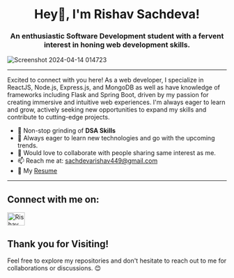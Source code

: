 <h1 align="center">Hey👋, I'm Rishav Sachdeva!</h1>
<h3 align="center">An enthusiastic Software Development student with a fervent interest in honing web development skills.</h3>

![Screenshot 2024-04-14 014723](https://github.com/Rishav9911/Rishav9911/assets/133174630/dc2878ab-be7f-4b66-90b9-3ed5bbc135db)

<hr/>

Excited to connect with you here! As a web developer, I specialize in ReactJS, Node.js, Express.js, and MongoDB as well as have knowledge of frameworks including Flask and Spring Boot, driven by my passion for creating immersive and intuitive web experiences. I'm always eager to learn and grow, actively seeking new opportunities to expand my skills and contribute to cutting-edge projects.

- 🔭 Non-stop grinding of **DSA Skills**
- 🌱 Always eager to learn new technologies and go with the upcoming trends.
- 💬 Would love to collaborate with people sharing same interest as me.
- 📫 Reach me at: [sachdevarishav449@gmail.com](mailto:sachdevarishav449@gmail.com)
- 📄 My [Resume](https://drive.google.com/drive/folders/15SD9ot7qUPdzl0jkmCxysshs3n4Ol0hs?usp=sharing)

<hr/>

## Connect with me on:
 <a href="https://www.linkedin.com/in/rishav-sachdeva-554525248/" target="_blank"><img src="https://raw.githubusercontent.com/rahuldkjain/github-profile-readme-generator/master/src/images/icons/Social/linked-in-alt.svg" alt="Rishav Sachdeva" height="30" width="40" /></a>


## Thank you for Visiting!

Feel free to explore my repositories and don't hesitate to reach out to me for collaborations or discussions. 😊
